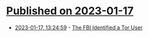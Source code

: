 # [Published on 2023-01-17](index.md)

* [2023-01-17, 13:24:59](https://news.ycombinator.com/item?id=34412080) - [The FBI Identified a Tor User](https://www.schneier.com/blog/archives/2023/01/the-fbi-identified-a-tor-user.html)
